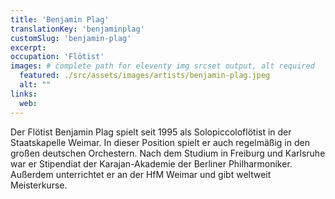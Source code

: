 ```yaml
---
title: 'Benjamin Plag'
translationKey: 'benjaminplag'
customSlug: 'benjamin-plag'
excerpt:
occupation: 'Flötist'
images: # complete path for eleventy img srcset output, alt required
  featured: ./src/assets/images/artists/benjamin-plag.jpeg
  alt: ""
links:
  web:
---
```


Der Flötist Benjamin Plag spielt seit 1995 als Solopiccoloflötist in der Staatskapelle Weimar. In dieser Position spielt er auch regelmäßig in den großen deutschen Orchestern. Nach dem Studium in Freiburg und Karlsruhe war er Stipendiat der Karajan-Akademie der Berliner Philharmoniker. Außerdem unterrichtet er an der HfM Weimar und gibt weltweit Meisterkurse.